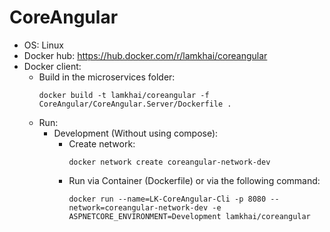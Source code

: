 # CoreAngular
- OS: Linux
- Docker hub: https://hub.docker.com/r/lamkhai/coreangular
- Docker client:
  - Build in the microservices folder:
	```
	docker build -t lamkhai/coreangular -f CoreAngular/CoreAngular.Server/Dockerfile .
	```
  - Run:
	- Development (Without using compose):
	  - Create network:
		```
	    docker network create coreangular-network-dev
	    ```
	  - Run via Container (Dockerfile) or via the following command:
	    ```
	    docker run --name=LK-CoreAngular-Cli -p 8080 --network=coreangular-network-dev -e ASPNETCORE_ENVIRONMENT=Development lamkhai/coreangular
	    ``` 
